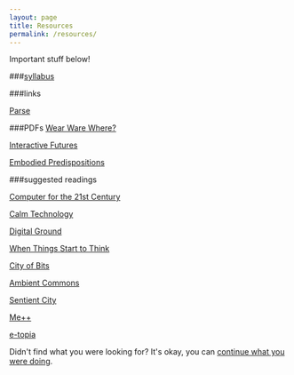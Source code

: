 ```yaml
---
layout: page
title: Resources
permalink: /resources/
---
```

Important stuff below!

###[syllabus]()

###links

[Parse](http://parse.io)

###PDFs
[Wear Ware Where?]()

[Interactive Futures]()

[Embodied Predispositions]()

###suggested readings

[Computer for the 21st Century](/assets/PDFs/Weiser-Computer21stCentury-SciAm.pdf)

[Calm Technology](/assets/PDFs/calm-tech.pdf)

[Digital Ground](http://www.amazon.com/Digital-Ground-Architecture-Pervasive-Environmental/dp/0262633272)

[When Things Start to Think](http://www.amazon.com/When-Things-Start-Think-Gershenfeld/dp/0805058745/ref=sr_1_1?s=books&ie=UTF8&qid=1421897623&sr=1-1&keywords=when+things+start+to+think)

[City of Bits](http://www.amazon.com/City-Bits-Space-Infobahn-Architecture/dp/0262631768/ref=pd_bxgy_b_text_y)

[Ambient Commons](http://www.amazon.com/gp/product/0262018802/ref=pd_lpo_sbs_dp_ss_1?pf_rd_p=1944687702&pf_rd_s=lpo-top-stripe-1&pf_rd_t=201&pf_rd_i=0262633272&pf_rd_m=ATVPDKIKX0DER&pf_rd_r=1B99XQH5A49SW5409BQK)

[Sentient City](http://www.amazon.com/gp/product/0262515865/ref=pd_lpo_sbs_dp_ss_2?pf_rd_p=1944687702&pf_rd_s=lpo-top-stripe-1&pf_rd_t=201&pf_rd_i=0262633272&pf_rd_m=ATVPDKIKX0DER&pf_rd_r=1B99XQH5A49SW5409BQK)

[Me++](http://www.amazon.com/Me-Cyborg-Self-Networked-City/dp/B005M4W3SQ/ref=sr_1_1?s=books&ie=UTF8&qid=1421897771&sr=1-1&keywords=me%2B%2B)

[e-topia](http://www.amazon.com/topia-William-J-Mitchell/dp/0262632055/ref=pd_bxgy_b_text_y)

Didn't find what you were looking for? It's okay, you can [continue what you were doing](http://tumblr.com).
